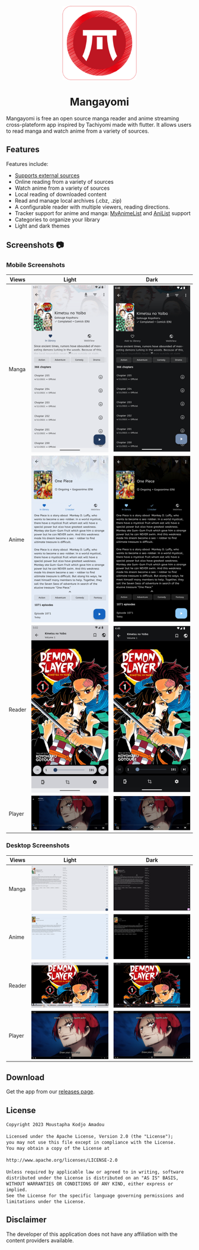 <p align="center">
 <img width=200px height=200px src="assets/app_icons/icon-red.png"/>
</p>

<h1 align="center"> Mangayomi </h1>

Mangayomi is free an open source manga reader and anime streaming cross-plateform app inspired by Tachiyomi made with flutter. It allows users to read manga and watch anime from a variety of sources.

## Features

Features include:
* [Supports external sources](https://github.com/kodjodevf/mangayomi-extensions)
* Online reading from a variety of sources
* Watch anime from a variety of sources
* Local reading of downloaded content
* Read and manage local archives (.cbz, .zip)
* A configurable reader with multiple viewers, reading directions.
* Tracker support for anime and manga: [MyAnimeList](https://myanimelist.net/) and [AniList](https://anilist.co/) support
* Categories to organize your library
* Light and dark themes

## Screenshots :camera:

### Mobile Screenshots                                                                                                                
| Views    |  Light                                                     |  Dark                                                        |
| -------- | ---------------------------------------------------------- | ------------------------------------------------------------ |
| Manga    |  ![mobile_manga_light](screenshots/mobile_manga_light.png)     |![mobile_manga_dark](screenshots/mobile_manga_dark.png)      |
| Anime    |  ![mobile_anime_light](screenshots/mobile_anime_light.png)     |![mobile_anime_dark](screenshots/mobile_anime_dark.png)      |
| Reader   |  ![mobile_reader_light](screenshots/mobile_reader_light.png)   |![mobile_reader_dark](screenshots/mobile_reader_dark.png) |
| Player   |  ![mobile_anime_player](screenshots/mobile_anime_player.png)|![mobile_anime_player](screenshots/mobile_anime_player.png)|

### Desktop Screenshots                                                                                                                
| Views    |  Light                                                     |  Dark                                                        |
| -------- | ---------------------------------------------------------- | ------------------------------------------------------------ |
| Manga    |  ![desktop_manga_light](screenshots/desktop_manga_light.png)     |![desktop_manga_dark](screenshots/desktop_manga_dark.png)      |
| Anime    |  ![desktop_anime_light](screenshots/desktop_anime_light.png)     |![desktop_anime_dark](screenshots/desktop_anime_dark.png)      |
| Reader   |  ![desktop_reader_light](screenshots/desktop_reader_light.png)   |![desktop_reader_dark](screenshots/desktop_reader_dark.png) |
| Player   |  ![desktop_anime_player](screenshots/desktop_anime_player.png)|![desktop_anime_player](screenshots/desktop_anime_player.png)|

## Download
Get the app from our [releases page](https://github.com/kodjodevf/mangayomi/releases).

## License

    Copyright 2023 Moustapha Kodjo Amadou

    Licensed under the Apache License, Version 2.0 (the "License");
    you may not use this file except in compliance with the License.
    You may obtain a copy of the License at

    http://www.apache.org/licenses/LICENSE-2.0

    Unless required by applicable law or agreed to in writing, software
    distributed under the License is distributed on an "AS IS" BASIS,
    WITHOUT WARRANTIES OR CONDITIONS OF ANY KIND, either express or implied.
    See the License for the specific language governing permissions and
    limitations under the License.



## Disclaimer

The developer of this application does not have any affiliation with the content providers available.
